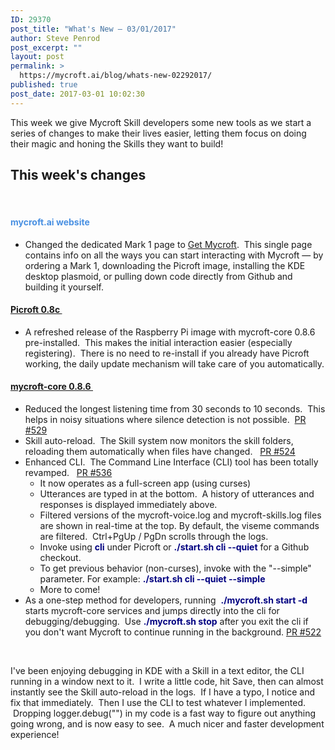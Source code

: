 ```yaml
---
ID: 29370
post_title: "What's New — 03/01/2017"
author: Steve Penrod
post_excerpt: ""
layout: post
permalink: >
  https://mycroft.ai/blog/whats-new-02292017/
published: true
post_date: 2017-03-01 10:02:30
---
```

This week we give Mycroft Skill developers some new tools as we start a series of changes to make their lives easier, letting them focus on doing their magic and honing the Skills they want to build!
<h2>This week's changes</h2>
&nbsp;
<h4><span style="color: #4990e2;">mycroft.ai website</span></h4>
<ul>
 	<li>Changed the dedicated Mark 1 page to <a href="https://mycroft.ai/get-mycroft/">Get Mycroft</a>.  This single page contains info on all the ways you can start interacting with Mycroft — by ordering a Mark 1, downloading the Picroft image, installing the KDE desktop plasmoid, or pulling down code directly from Github and building it yourself.</li>
</ul>
<h4></h4>
<h4><span style="color: #4990e2;"><a href="https://github.com/MycroftAI/enclosure-picroft" target="_blank">Picroft 0.8c <i class="fa fa-external-link"></i></a> </span></h4>
<ul>
 	<li>A refreshed release of the Raspberry Pi image with mycroft-core 0.8.6 pre-installed.  This makes the initial interaction easier (especially registering).  There is no need to re-install if you already have Picroft working, the daily update mechanism will take care of you automatically.</li>
</ul>
<h4></h4>
<h4><span style="color: #4990e2;"><a href="https://github.com/MycroftAI/mycroft-core/releases/tag/release%2Fv0.8.6" target="_blank">mycroft-core 0.8.6 <i class="fa fa-external-link"></i></a></span></h4>
<ul>
 	<li>Reduced the longest listening time from 30 seconds to 10 seconds.  This helps in noisy situations where silence detection is not possible.  <a href="https://github.com/MycroftAI/mycroft-core/pull/529">PR #529</a></li>
 	<li>Skill auto-reload.  The Skill system now monitors the skill folders, reloading them automatically when files have changed.   <a href="https://github.com/MycroftAI/mycroft-core/pull/524">PR #524</a></li>
 	<li>Enhanced CLI.  The Command Line Interface (CLI) tool has been totally revamped.   <a href="https://github.com/MycroftAI/mycroft-core/pull/536">PR #536
</a>
<ul>
 	<li>It now operates as a full-screen app (using curses)</li>
 	<li>Utterances are typed in at the bottom.  A history of utterances and responses is displayed immediately above.</li>
 	<li>Filtered versions of the mycroft-voice.log and mycroft-skills.log files are shown in real-time at the top. By default, the viseme commands are filtered.  Ctrl+PgUp / PgDn scrolls through the logs.</li>
 	<li>Invoke using <strong><span style="color: #000080;">cli</span></strong> under Picroft or <strong><span style="color: #000080;">./start.sh cli --quiet</span></strong> for a Github checkout.</li>
 	<li>To get previous behavior (non-curses), invoke with the "--simple" parameter.
For example: <strong><span style="color: #000080;">./start.sh cli --quiet --simple</span></strong></li>
 	<li>More to come!</li>
</ul>
</li>
 	<li>As a one-step method for developers, running  <strong><span style="color: #000080;">./mycroft.sh start -d</span></strong> starts mycroft-core services and jumps directly into the cli for debugging/debugging.  Use <strong><span style="color: #000080;">./mycroft.sh stop</span></strong> after you exit the cli if you don't want Mycroft to continue running in the background. <a href="https://github.com/MycroftAI/mycroft-core/pull/522">PR #522</a></li>
</ul>
&nbsp;

I've been enjoying debugging in KDE with a Skill in a text editor, the CLI running in a window next to it.  I write a little code, hit Save, then can almost instantly see the Skill auto-reload in the logs.  If I have a typo, I notice and fix that immediately.  Then I use the CLI to test whatever I implemented.  Dropping logger.debug("") in my code is a fast way to figure out anything going wrong, and is now easy to see.  A much nicer and faster development experience!